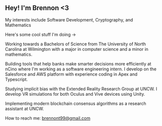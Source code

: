 ## Hey! I'm Brennon <3

My interests include Software Development, Cryptography, and Mathematics

Here's some cool stuff I'm doing ->

Working towards a Bachelors of Science from The University of North Carolina at Wilmington with a major in computer science and a minor in mathematics. 

Building tools that help banks make smarter decisions more efficiently at nCino where I'm working as a software engineering intern. I develop on the Salesforce and AWS platform with experience coding in Apex and Typescript.

Studying implicit bias with the Extended Reality Research Group at UNCW. I develop VR simulations for both Oculus and Vive devices using Unity.

Implementing modern blockchain consensus algorithms as a research assistant at UNCW.

How to reach me: brennont99@gmail.com
